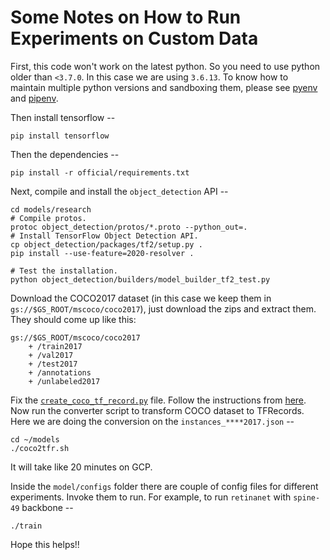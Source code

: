 # Some Notes on How to Run Experiments on Custom Data

First, this code won't work on the latest python. So you need to use python older than `<3.7.0`. In this case we are using `3.6.13`. To know how to maintain multiple python versions and sandboxing them, please see [pyenv](https://github.com/pyenv/pyenv) and [pipenv](https://github.com/pypa/pipenv). 

Then install tensorflow -- 

```shell
pip install tensorflow
```

Then the dependencies --

```shell
pip install -r official/requirements.txt
```

Next, compile and install the `object_detection` API --

```shell
cd models/research
# Compile protos.
protoc object_detection/protos/*.proto --python_out=.
# Install TensorFlow Object Detection API.
cp object_detection/packages/tf2/setup.py .
pip install --use-feature=2020-resolver .
```

```
# Test the installation.
python object_detection/builders/model_builder_tf2_test.py
```

Download the COCO2017 dataset (in this case we keep them in `gs://$GS_ROOT/mscoco/coco2017`), just download the zips and extract them. They should come up like this:

```
gs://$GS_ROOT/mscoco/coco2017
    + /train2017
    + /val2017
    + /test2017
    + /annotations 
    + /unlabeled2017
```

Fix the [`create_coco_tf_record.py`](https://github.com/chudur-budur/models/blob/master/research/object_detection/dataset_tools/create_coco_tf_record.py) file. Follow the instructions from [here](https://github.com/tensorflow/tensorflow/issues/17353#issuecomment-708624734). Now run the converter script to transform COCO dataset to TFRecords. Here we are doing the conversion on the `instances_****2017.json` --

```
cd ~/models
./coco2tfr.sh
```

It will take like 20 minutes on GCP.

Inside the `model/configs` folder there are couple of config files for different experiments. Invoke them to run. For example, to run `retinanet` with `spine-49` backbone --

```shell
./train
```

Hope this helps!!
